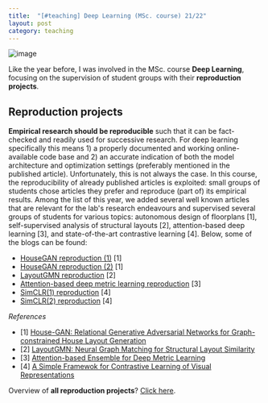 ```yaml
---
title:  "[#teaching] Deep Learning (MSc. course) 21/22"
layout: post
category: teaching
---
```


![image](https://user-images.githubusercontent.com/40263235/184528106-d5fd2796-fdb5-429a-8fe4-f4dd45a000ca.png)

Like the year before, I was involved in the MSc. course **Deep Learning**, focusing on the supervision of student groups with their **reproduction projects**.


## Reproduction projects

**Empirical research should be reproducible** such that it can be fact-checked and readily used for successive research. For deep learning specifically this means 1) a properly documented and working online-available code base and 2) an accurate indication of both the model architecture and optimization settings (preferably mentioned in the published article). Unfortunately, this is not always the case. In this course, the reproducibility of already published articles is exploited: small groups of students chose articles they prefer and reproduce (part of) its empirical results. Among the list of this year, we added several well known articles that are relevant for the lab's research endeavours and supervised several groups of students for various topics: autonomous design of floorplans [1], self-supervised analysis of structural layouts [2], attention-based deep learning [3], and state-of-the-art contrastive learning [4]. Below, some of the blogs can be found:

- [HouseGAN reproduction (1)](https://hackmd.io/YsemSYOzR26Ld_EVObKMJg) \[1\]
- [HouseGAN reproduction (2)](https://github.com/athatheo/House-GANs-Reproduction) \[1\]
- [LayoutGMN reproduction](https://colab.research.google.com/drive/1C1KfmlcmXMvMaumxNyapHSz1w2976-JB?usp=sharing) \[2\]
- [Attention-based deep metric learning reproduction](https://github.com/NiekBrouwer98/DLPaperReproduction) \[3\]
- [SimCLR(1) reproduction](https://medium.com/@m.jungmuller/visualizing-feature-representations-in-simclr-a742d87c8d3) \[4\]
- [SimCLR(2) reproduction](https://carloschu-c.github.io/Simclr-Reproducation/) \[4\]

_References_
- \[1\] [House-GAN: Relational Generative Adversarial Networks for Graph-constrained House Layout Generation](https://arxiv.org/abs/2003.06988)
- \[2\] [LayoutGMN: Neural Graph Matching for Structural Layout Similarity](https://arxiv.org/abs/2012.06547)
- \[3\] [Attention-based Ensemble for Deep Metric Learning](https://arxiv.org/abs/1804.00382)
- \[4\] [A Simple Framewok for Contrastive Learning of Visual Representations](https://arxiv.org/abs/2002.05709)

Overview of **all reproduction projects**? [Click here](https://reproducedpapers.org/).
